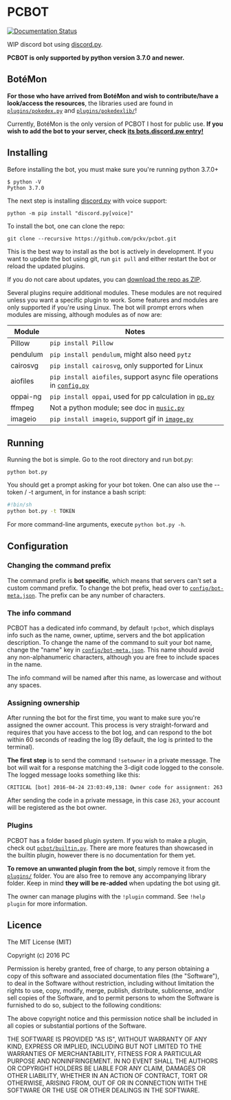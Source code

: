 # PCBOT

[![Documentation Status](https://readthedocs.org/projects/pcbot/badge/?version=latest)](http://pcbot.readthedocs.io/en/latest/?badge=latest)

WIP discord bot using [discord.py](https://github.com/Rapptz/discord.py).

**PCBOT is only supported by python version 3.7.0 and newer.**

## BotéMon
**For those who have arrived from BotéMon and wish to contribute/have 
a look/access the resources**, the libraries used are found in 
[`plugins/pokedex.py`](plugins/pokedex.py) and [`plugins/pokedexlib/`](plugins/pokedexlib)!

Currently, BotéMon is the only version of PCBOT I host for public use. 
**If you wish to add the bot to your server, check 
[its bots.discord.pw entry!](https://bots.discord.pw/bots/203868728884985857)**

## Installing
Before installing the bot, you must make sure you're running python 
3.7.0+

```
$ python -V
Python 3.7.0
```

The next step is installing [discord.py](https://github.com/Rapptz/discord.py) with voice support:

```
python -m pip install "discord.py[voice]"
```

To install the bot, one can clone the repo:

```
git clone --recursive https://github.com/pckv/pcbot.git
```

This is the best way to install as the bot is actively in development. 
If you want to update the bot using git, run `git pull` and either 
restart the bot or reload the updated plugins.

If you do not care about updates, you can 
[download the repo as ZIP](https://github.com/pckv/pcbot/archive/master.zip).

Several plugins require additional modules. These modules are not 
required unless you want a specific plugin to work. Some features and 
modules are only supported if you're using Linux. The bot will prompt 
errors when modules are missing, although modules as of now are:

| Module    | Notes                                                     |
| --------- | --------------------------------------------------------- |
| Pillow    | `pip install Pillow`                                      |
| pendulum  | `pip install pendulum`, might also need `pytz`     |
| cairosvg  | `pip install cairosvg`, only supported for Linux          |
| aiofiles  | `pip install aiofiles`, support async file operations in [`config.py`](pcbot/config.py)          |
| oppai-ng  | `pip install oppai`, used for pp calculation in [`pp.py`](plugins/osulib/pp.py) |
| ffmpeg    | Not a python module; see doc in [`music.py`](plugins/music.py)      |
| imageio   | `pip install imageio`, support gif in [`image.py`](plugins/image.py)|

## Running
Running the bot is simple. Go to the root directory 
and run bot.py:

```
python bot.py
```

You should get a prompt asking for your bot token. One can also use the
--token / -t argument, in for instance a bash script:

```sh
#!bin/sh
python bot.py -t TOKEN
```

For more command-line arguments, execute `python bot.py -h`.

## Configuration
### Changing the command prefix
The command prefix is **bot specific**, which means that servers can't
set a custom command prefix. To change the bot prefix, head over to 
[`config/bot-meta.json`](config/bot_meta.json). The prefix can be any number of characters.

### The info command
PCBOT has a dedicated info command, by default `!pcbot`, which 
displays info such as the name, owner, uptime, servers and the bot 
application description. To change the name of the command to suit 
your bot name, change the "name" key in [`config/bot-meta.json`](config/bot_meta.json). This 
name should avoid any non-alphanumeric characters, although you are
free to include spaces in the name. 

The info command will be named after this name, as lowercase and 
without any spaces.

### Assigning ownership
After running the bot for the first time, you want to make sure you're 
assigned the owner account. This process is very straight-forward and 
requires that you have access to the bot log, and can respond to the 
bot within 60 seconds of reading the log (By default, the log is 
printed to the terminal).

**The first step** is to send the command `!setowner` in a private 
message. The bot will wait for a response matching the 3-digit code 
logged to the console. The logged message looks something like this:

```
CRITICAL [bot] 2016-04-24 23:03:49,138: Owner code for assignment: 263
```

After sending the code in a private message, in this case `263`, 
your account will be registered as the bot owner.

### Plugins
PCBOT has a folder based plugin system. If you wish to make a plugin, 
check out [`pcbot/builtin.py`](pcbot/builtin.py). There are more features than showcased 
in the builtin plugin, however there is no documentation for them yet.

**To remove an unwanted plugin from the bot**, simply remove it from 
the [`plugins/`](plugins) folder. You are also free to remove any accompanying 
library folder. Keep in mind **they will be re-added** when updating 
the bot using git.

The owner can manage plugins with the `!plugin` command. See
`!help plugin` for more information.

## Licence
The MIT License (MIT)

Copyright (c) 2016 PC

Permission is hereby granted, free of charge, to any person obtaining a copy
of this software and associated documentation files (the "Software"), to deal
in the Software without restriction, including without limitation the rights
to use, copy, modify, merge, publish, distribute, sublicense, and/or sell
copies of the Software, and to permit persons to whom the Software is
furnished to do so, subject to the following conditions:

The above copyright notice and this permission notice shall be included in all
copies or substantial portions of the Software.

THE SOFTWARE IS PROVIDED "AS IS", WITHOUT WARRANTY OF ANY KIND, EXPRESS OR
IMPLIED, INCLUDING BUT NOT LIMITED TO THE WARRANTIES OF MERCHANTABILITY,
FITNESS FOR A PARTICULAR PURPOSE AND NONINFRINGEMENT. IN NO EVENT SHALL THE
AUTHORS OR COPYRIGHT HOLDERS BE LIABLE FOR ANY CLAIM, DAMAGES OR OTHER
LIABILITY, WHETHER IN AN ACTION OF CONTRACT, TORT OR OTHERWISE, ARISING FROM,
OUT OF OR IN CONNECTION WITH THE SOFTWARE OR THE USE OR OTHER DEALINGS IN THE
SOFTWARE.
